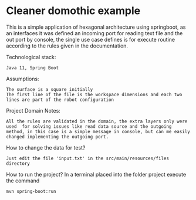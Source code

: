 # Cleaner domothic example 
This is a simple application of hexagonal architecture using springboot, as an interfaces it was defined an incoming port for reading text file and the out port by console, the single use case defines is for execute routine according to the rules given in the documentation. 

Technological stack:

    Java 11, Spring Boot

Assumptions:

    The surface is a square initially
    The first line of the file is the workspace dimensions and each two lines are part of the robot configuration


Project Domain Notes:

    All the rules are validated in the domain, the extra layers only were used  for solving issues like read data source and the outgoing method, in this case is a simple message in console, but can me easily changed implementing the outgoing port.

How to change the data for test?

    Just edit the file 'input.txt' in the src/main/resources/files  directory

How to run the project?
In a terminal placed into the folder project execute the command

    mvn spring-boot:run
